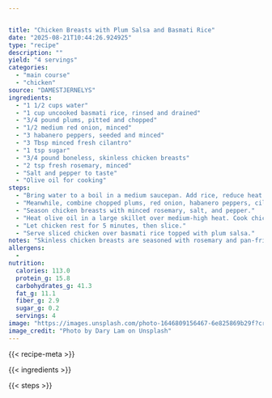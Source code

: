 ```yaml
---


title: "Chicken Breasts with Plum Salsa and Basmati Rice"
date: "2025-08-21T10:44:26.924925"
type: "recipe"
description: ""
yield: "4 servings"
categories:
  - "main course"
  - "chicken"
source: "DAMESTJERNELYS"
ingredients:
  - "1 1/2 cups water"
  - "1 cup uncooked basmati rice, rinsed and drained"
  - "3/4 pound plums, pitted and chopped"
  - "1/2 medium red onion, minced"
  - "3 habanero peppers, seeded and minced"
  - "3 Tbsp minced fresh cilantro"
  - "1 tsp sugar"
  - "3/4 pound boneless, skinless chicken breasts"
  - "2 tsp fresh rosemary, minced"
  - "Salt and pepper to taste"
  - "Olive oil for cooking"
steps:
  - "Bring water to a boil in a medium saucepan. Add rice, reduce heat to low, cover and simmer for 18-20 minutes until tender."
  - "Meanwhile, combine chopped plums, red onion, habanero peppers, cilantro, and sugar in a bowl to make the salsa. Set aside."
  - "Season chicken breasts with minced rosemary, salt, and pepper."
  - "Heat olive oil in a large skillet over medium-high heat. Cook chicken breasts until golden brown and cooked through, about 6-7 minutes per side."
  - "Let chicken rest for 5 minutes, then slice."
  - "Serve sliced chicken over basmati rice topped with plum salsa."
notes: "Skinless chicken breasts are seasoned with rosemary and pan-fried, then served over basmati rice with a unique, sweet and spicy plum and habanero salsa. Pair with green beans and toasted pine nuts."
allergens:
  -
nutrition:
  calories: 113.0
  protein_g: 15.8
  carbohydrates_g: 41.3
  fat_g: 11.1
  fiber_g: 2.9
  sugar_g: 0.2
  servings: 4
image: "https://images.unsplash.com/photo-1646809156467-6e825869b29f?crop=entropy&cs=tinysrgb&fit=max&fm=jpg&ixid=M3w3OTQ5MzV8MHwxfHNlYXJjaHwxfHxjaGlja2VuJTIwYnJlYXN0cyUyMHdpdGglMjBwbHVtJTIwc2Fsc2ElMjBhbmQlMjBiYXNtYXRpJTIwcmljZSUyMGZvb2QlMjBtYWluJTIwY291cnNlfGVufDF8MHx8fDE3NTU4MDE1MjV8MA&ixlib=rb-4.1.0&q=80&w=1080"
image_credit: "Photo by Dary Lam on Unsplash"
---
```


{{< recipe-meta >}}

{{< ingredients >}}

{{< steps >}}
